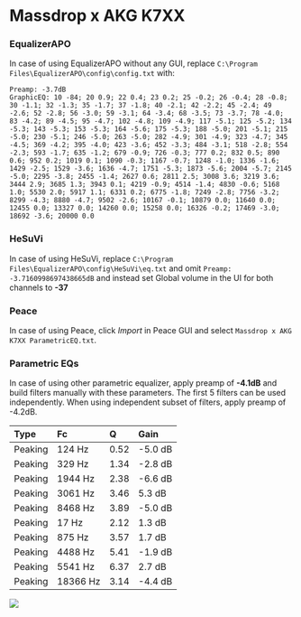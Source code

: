 # Massdrop x AKG K7XX

### EqualizerAPO
In case of using EqualizerAPO without any GUI, replace `C:\Program Files\EqualizerAPO\config\config.txt`
with:
```
Preamp: -3.7dB
GraphicEQ: 10 -84; 20 0.9; 22 0.4; 23 0.2; 25 -0.2; 26 -0.4; 28 -0.8; 30 -1.1; 32 -1.3; 35 -1.7; 37 -1.8; 40 -2.1; 42 -2.2; 45 -2.4; 49 -2.6; 52 -2.8; 56 -3.0; 59 -3.1; 64 -3.4; 68 -3.5; 73 -3.7; 78 -4.0; 83 -4.2; 89 -4.5; 95 -4.7; 102 -4.8; 109 -4.9; 117 -5.1; 125 -5.2; 134 -5.3; 143 -5.3; 153 -5.3; 164 -5.6; 175 -5.3; 188 -5.0; 201 -5.1; 215 -5.0; 230 -5.1; 246 -5.0; 263 -5.0; 282 -4.9; 301 -4.9; 323 -4.7; 345 -4.5; 369 -4.2; 395 -4.0; 423 -3.6; 452 -3.3; 484 -3.1; 518 -2.8; 554 -2.3; 593 -1.7; 635 -1.2; 679 -0.9; 726 -0.3; 777 0.2; 832 0.5; 890 0.6; 952 0.2; 1019 0.1; 1090 -0.3; 1167 -0.7; 1248 -1.0; 1336 -1.6; 1429 -2.5; 1529 -3.6; 1636 -4.7; 1751 -5.3; 1873 -5.6; 2004 -5.7; 2145 -5.0; 2295 -3.8; 2455 -1.4; 2627 0.6; 2811 2.5; 3008 3.6; 3219 3.6; 3444 2.9; 3685 1.3; 3943 0.1; 4219 -0.9; 4514 -1.4; 4830 -0.6; 5168 1.0; 5530 2.0; 5917 1.1; 6331 0.2; 6775 -1.8; 7249 -2.8; 7756 -3.2; 8299 -4.3; 8880 -4.7; 9502 -2.6; 10167 -0.1; 10879 0.0; 11640 0.0; 12455 0.0; 13327 0.0; 14260 0.0; 15258 0.0; 16326 -0.2; 17469 -3.0; 18692 -3.6; 20000 0.0
```

### HeSuVi
In case of using HeSuVi, replace `C:\Program Files\EqualizerAPO\config\HeSuVi\eq.txt` and omit `Preamp:
-3.7160998697438665dB` and instead set Global volume in the UI for both channels to **-37**

### Peace
In case of using Peace, click *Import* in Peace GUI and select `Massdrop x AKG K7XX ParametricEQ.txt`.

### Parametric EQs
In case of using other parametric equalizer, apply preamp of **-4.1dB** and build filters manually
with these parameters. The first 5 filters can be used independently.
When using independent subset of filters, apply preamp of -4.2dB.

| Type    | Fc       |    Q | Gain    |
|:--------|:---------|:-----|:--------|
| Peaking | 124 Hz   | 0.52 | -5.0 dB |
| Peaking | 329 Hz   | 1.34 | -2.8 dB |
| Peaking | 1944 Hz  | 2.38 | -6.6 dB |
| Peaking | 3061 Hz  | 3.46 | 5.3 dB  |
| Peaking | 8468 Hz  | 3.89 | -5.0 dB |
| Peaking | 17 Hz    | 2.12 | 1.3 dB  |
| Peaking | 875 Hz   | 3.57 | 1.7 dB  |
| Peaking | 4488 Hz  | 5.41 | -1.9 dB |
| Peaking | 5541 Hz  | 6.37 | 2.7 dB  |
| Peaking | 18366 Hz | 3.14 | -4.4 dB |

![](https://raw.githubusercontent.com/jaakkopasanen/AutoEq/master/results/innerfidelity/sbaf-serious/Massdrop%20x%20AKG%20K7XX/Massdrop%20x%20AKG%20K7XX.png)
